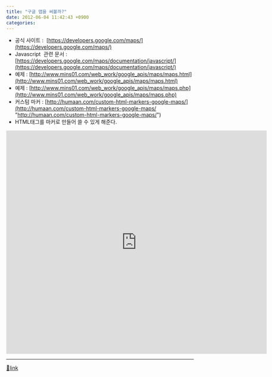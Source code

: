```yaml
---
title: "구글 맵을 써볼까?"
date: 2012-06-04 11:42:43 +0900
categories: 
---
```

  

- 공식 사이트 : 
[https://developers.google.com/maps/](https://developers.google.com/maps/)
- Javascript  관련 문서 : 
[https://developers.google.com/maps/documentation/javascript/](https://developers.google.com/maps/documentation/javascript/)
- 예제 : [http://www.mins01.com/web_work/google_apis/maps/maps.html](http://www.mins01.com/web_work/google_apis/maps/maps.html)
- 예제 : [http://www.mins01.com/web_work/google_apis/maps/maps.php](http://www.mins01.com/web_work/google_apis/maps/maps.php)
- 커스텀 마커 : [http://humaan.com/custom-html-markers-google-maps/](http://humaan.com/custom-html-markers-google-maps/ "http://humaan.com/custom-html-markers-google-maps/")
- HTML태그를 마커로 만들어 쓸 수 있게 해준다.



<iframe frameborder="0" height="600" src="http://www.mins01.com/web_work/google_apis/maps/maps.php" style="border-top-width: 0px; border-right-width: 0px; border-bottom-width: 0px; border-left-width: 0px; " width="700"></iframe>  


  ***
[🔗link](http://www.mins01.com/mh/tech/read/774)